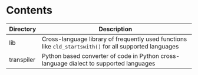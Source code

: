 # Contents

| Directory | Description |
| --- | --- |
| lib | Cross-language library of frequently used functions like `cld_startswith()` for all supported languages |
| transpiler | Python based converter of code in Python cross-language dialect to supported languages |
